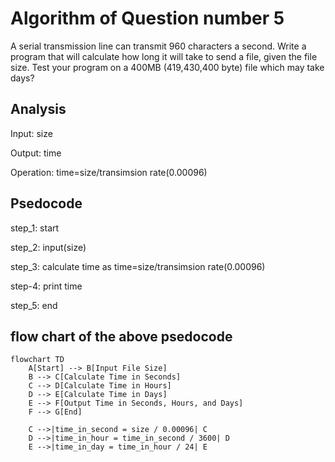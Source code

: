 # Algorithm of Question number 5

A serial transmission line can transmit 960 characters a second. Write a program that will calculate how long
it will take to send a file, given the file size. Test your program on a 400MB (419,430,400 byte) file which may
take days?

## Analysis
Input: size

Output: time 

Operation: time=size/transimsion rate(0.00096)

## Psedocode

step_1: start

step_2: input(size)

step_3: calculate time as time=size/transimsion rate(0.00096)

step-4: print time

step_5: end

## flow chart of the above psedocode
```mermaid
flowchart TD
    A[Start] --> B[Input File Size]
    B --> C[Calculate Time in Seconds]
    C --> D[Calculate Time in Hours]
    D --> E[Calculate Time in Days]
    E --> F[Output Time in Seconds, Hours, and Days]
    F --> G[End]

    C -->|time_in_second = size / 0.00096| C
    D -->|time_in_hour = time_in_second / 3600| D
    E -->|time_in_day = time_in_hour / 24| E
